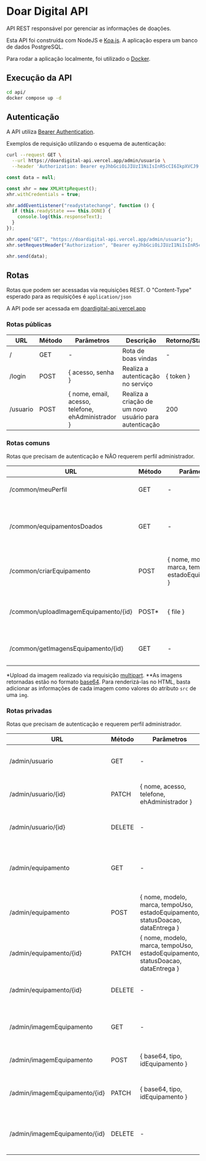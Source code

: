 
# Doar Digital API

API REST responsável por gerenciar as informações de doações.

Esta API foi construída com NodeJS e [Koa.js](https://koajs.com/). A aplicação  espera um banco de dados PostgreSQL.

Para rodar a aplicação localmente, foi utilizado o [Docker](https://www.docker.com/).

## Execução da API

```bash
cd api/
docker compose up -d
```

## Autenticação

A API utiliza [Bearer Authentication](https://dev.writer.com/docs/authentication).

Exemplos de requisição utilizando o esquema de autenticação:

```bash
curl --request GET \
  --url https://doardigital-api.vercel.app/admin/usuario \
  --header 'Authorization: Bearer eyJhbGciOiJIUzI1NiIsInR5cCI6IkpXVCJ9.eyJpZCI6MSwiZWhBZG1pbmlzdHJhZG9yIjp0cnVlLCJpYXQiOjE2ODQ1NDc2NzgsImV4cCI6MTY4NDU1MTI3OH0.HRddhhXWcN3sOgVlH05dHVsuQPEPCEf9osHlYhYOcVA'
```

```javascript
const data = null;

const xhr = new XMLHttpRequest();
xhr.withCredentials = true;

xhr.addEventListener("readystatechange", function () {
  if (this.readyState === this.DONE) {
    console.log(this.responseText);
  }
});

xhr.open("GET", "https://doardigital-api.vercel.app/admin/usuario");
xhr.setRequestHeader("Authorization", "Bearer eyJhbGciOiJIUzI1NiIsInR5cCI6IkpXVCJ9.eyJpZCI6MSwiZWhBZG1pbmlzdHJhZG9yIjp0cnVlLCJpYXQiOjE2ODQ1NDc2NzgsImV4cCI6MTY4NDU1MTI3OH0.HRddhhXWcN3sOgVlH05dHVsuQPEPCEf9osHlYhYOcVA");

xhr.send(data);
```

## Rotas

Rotas que podem ser acessadas via requisições REST. O "Content-Type" esperado para as requisições é `application/json`

A API pode ser acessada em [doardigital-api.vercel.app](https://doardigital-api.vercel.app/)

### Rotas públicas

| URL | Método | Parâmetros | Descrição | Retorno/Status
|---|---|---|---|---|
| / | GET | - | Rota de boas vindas | - |
| /login | POST | { acesso, senha } | Realiza a autenticação no serviço | { token } |
| /usuario | POST | { nome, email, acesso, telefone, ehAdministrador } | Realiza a criação de um novo usuário para autenticação | 200

### Rotas comuns

Rotas que precisam de autenticação e NÃO requerem perfil administrador.

| URL | Método | Parâmetros | Descrição | Retorno/Status
|---|---|---|---|---|
| /common/meuPerfil | GET | - | Obtém informações do usuário logado | { nome, email, acesso, telefone, ehAdministrador } |
| /common/equipamentosDoados | GET | - | Obtém os equipamentos doados pelo usuário | [{ id, nome, modelo, marca, tempoUso, idDoacao, estadoEquipamento, createdAt, updatedAt }] |
| /common/criarEquipamento | POST | { nome, modelo, marca, tempoUso, estadoEquipamento } | Cria um novo equipamento para uma doação do usuário | 201, 400 |
| /common/uploadImagemEquipamento/{id} | POST* | { file } | Cria um novo equipamento para uma doação do usuário | 201, 400 |
| /common/getImagensEquipamento/{id} | GET | - | Obtém as imagens associadas ao equipamento** | [{ base64 }] |

*Upload da imagem realizado via requisição [multipart](https://stackoverflow.com/questions/16958448/what-is-http-multipart-request).
**As imagens retornadas estão no formato [base64](https://pt.wikipedia.org/wiki/Base64). Para renderizá-las no HTML, basta adicionar as informações de cada imagem como valores do atributo `src` de uma `img`.

### Rotas privadas

Rotas que precisam de autenticação e requerem perfil administrador.

| URL | Método | Parâmetros | Descrição | Retorno/Status
|---|---|---|---|---|
| /admin/usuario | GET | - | Busca por todos os usuários existentes | [{ nome, email, acesso, telefone, senha, ehAdministrador }] |
| /admin/usuario/{id} | PATCH | { nome, acesso, telefone, ehAdministrador } | Edita um registro de usuário existente | 200, 400, 404 |
| /admin/usuario/{id} | DELETE | - | Remove um registro de usuário existente | 200, 404 |
| /admin/equipamento | GET | - | Busca por todos os equipamentos existentes | [{ id, nome, modelo, marca, tempoUso, idDoacao, estadoEquipamento, createdAt, updatedAt }] |
| /admin/equipamento | POST | { nome, modelo, marca, tempoUso, estadoEquipamento, statusDoacao, dataEntrega } | Cria um novo equipamento | 201, 400 |
| /admin/equipamento/{id} | PATCH | { nome, modelo, marca, tempoUso, estadoEquipamento, statusDoacao, dataEntrega } | Edita um registro de equipamento existente | 200, 400, 404 |
| /admin/equipamento/{id} | DELETE | - | Remove um registro de equipamento existente | 200, 404 |
| /admin/imagemEquipamento | GET | - | Busca por todas as imagens de equipamentos existentes | [{ id, base64, tipo, idEquipamento, createdAt, updatedAt }] |
| /admin/imagemEquipamento | POST | { base64, tipo, idEquipamento } | Cria uma nova imagem equipamento | 201, 400 |
| /admin/imagemEquipamento/{id} | PATCH | { base64, tipo, idEquipamento } | Edita um registro de imagem de equipamento existente | 200, 400, 404 |
| /admin/imagemEquipamento/{id} | DELETE | - | Remove um registro de imagem de equipamento existente | 200, 404 |
